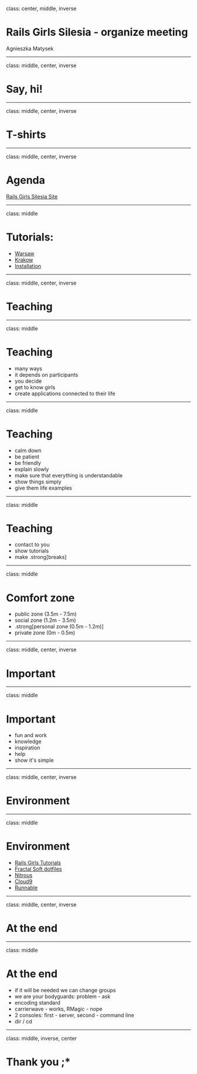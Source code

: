 class: center, middle, inverse

# Rails Girls Silesia - organize meeting
Agnieszka Matysek

---

class: middle, center, inverse

# Say, hi!

---

class: middle, center, inverse

# T-shirts

---

class: middle, center, inverse

# Agenda
[Rails Girls Silesia Site](http://railsgirls.com/silesia)

---

class: middle

# Tutorials:
- [Warsaw](http://dotclass.org/rails-girls-warsaw-programme)
- [Krakow](http://guides.webmus.es/aplikacja)
- [Installation](http://guides.railsgirls.com/install/)

---

class: middle, center, inverse

# Teaching

---

class: middle

# Teaching
- many ways
- it depends on participants
- you decide
- get to know girls
- create applications connected to their life

---

class: middle

# Teaching

- calm down
- be patient
- be friendly
- explain slowly
- make sure that everything is understandable
- show things simply
- give them life examples

---

class: middle

# Teaching

- contact to you
- show tutorials
- make .strong[breaks]

---

class: middle

# Comfort zone

- public zone (3.5m - 7.5m)
- social zone (1.2m - 3.5m)
- .strong[personal zone (0.5m - 1.2m)]
- private zone (0m - 0.5m)

---

class: middle, center, inverse

# Important

---

class: middle

# Important

- fun and work
- knowledge
- inspiration
- help
- show it's simple

---

class: middle, center, inverse

# Environment

---

class: middle

# Environment

- [Rails Girls Tutorials](http://guides.railsgirls.com/install/)
- [Fractal Soft dotfiles](http://github.com/fractalsoft/dotfiles)
- [Nitrous](http://www.nitrous.io)
- [Cloud9](http://c9.io)
- [Runnable](http://runnable.com/)

---

class: middle, center, inverse

# At the end

---

class: middle

# At the end

- if it will be needed we can change groups
- we are your bodyguards: problem - ask
- encoding standard
- carrierwave - works, RMagic - nope
- 2 consoles: first - server, second - command line
- dir / cd

---

class: middle, inverse, center

# Thank you ;*
